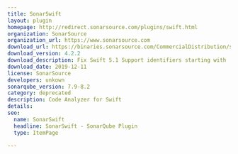 ```yaml
---
title: SonarSwift
layout: plugin
homepage: http://redirect.sonarsource.com/plugins/swift.html
organization: SonarSource
organization_url: https://www.sonarsource.com
download_url: https://binaries.sonarsource.com/CommercialDistribution/sonar-swift-plugin/sonar-swift-plugin-4.2.2.77.jar
download_version: 4.2.2
download_description: Fix Swift 5.1 Support identifiers starting with '$' 
download_date: 2019-12-11
license: SonarSource
developers: unkown
sonarqube_version: 7.9-8.2
category: deprecated
description: Code Analyzer for Swift
details: 
seo: 
  name: SonarSwift
  headline: SonarSwift - SonarQube Plugin
  type: ItemPage

---
```

